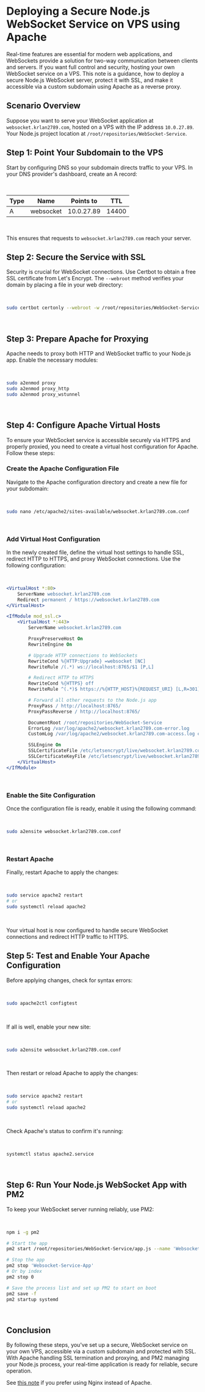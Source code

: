 # Deploying a Secure Node.js WebSocket Service on VPS using Apache

Real-time features are essential for modern web applications, and WebSockets provide a solution for two-way communication between clients and servers. If you want full control and security, hosting your own WebSocket service on a VPS. This note is a guidance, how to deploy a secure Node.js WebSocket server, protect it with SSL, and make it accessible via a custom subdomain using Apache as a reverse proxy.

## **Scenario Overview**

Suppose you want to serve your WebSocket application at `websocket.krlan2789.com`, hosted on a VPS with the IP address `10.0.27.89`. Your Node.js project location at `/root/repositories/WebSocket-Service`.

## **Step 1: Point Your Subdomain to the VPS**

Start by configuring DNS so your subdomain directs traffic to your VPS. In your DNS provider's dashboard, create an A record:

<br/>

| Type | Name      | Points to  | TTL   |
| ---- | --------- | ---------- | ----- |
| A    | websocket | 10.0.27.89 | 14400 |

<br/>

This ensures that requests to `websocket.krlan2789.com` reach your server.

## **Step 2: Secure the Service with SSL**

Security is crucial for WebSocket connections. Use Certbot to obtain a free SSL certificate from Let's Encrypt. The `--webroot` method verifies your domain by placing a file in your web directory:

<br/>

```bash
sudo certbot certonly --webroot -w /root/repositories/WebSocket-Service -d websocket.krlan2789.com
```

<br/>

## **Step 3: Prepare Apache for Proxying**

Apache needs to proxy both HTTP and WebSocket traffic to your Node.js app. Enable the necessary modules:

<br/>

```bash
sudo a2enmod proxy
sudo a2enmod proxy_http
sudo a2enmod proxy_wstunnel
```

<br/>

## **Step 4: Configure Apache Virtual Hosts**

To ensure your WebSocket service is accessible securely via HTTPS and properly proxied, you need to create a virtual host configuration for Apache. Follow these steps:

### **Create the Apache Configuration File**

Navigate to the Apache configuration directory and create a new file for your subdomain:

<br/>

```bash
sudo nano /etc/apache2/sites-available/websocket.krlan2789.com.conf
```

<br/>

### **Add Virtual Host Configuration**

In the newly created file, define the virtual host settings to handle SSL, redirect HTTP to HTTPS, and proxy WebSocket connections. Use the following configuration:

<br/>

```apache
<VirtualHost *:80>
    ServerName websocket.krlan2789.com
    Redirect permanent / https://websocket.krlan2789.com
</VirtualHost>

<IfModule mod_ssl.c>
    <VirtualHost *:443>
        ServerName websocket.krlan2789.com

        ProxyPreserveHost On
        RewriteEngine On

        # Upgrade HTTP connections to WebSockets
        RewriteCond %{HTTP:Upgrade} =websocket [NC]
        RewriteRule /(.*) ws://localhost:8765/$1 [P,L]

        # Redirect HTTP to HTTPS
        RewriteCond %{HTTPS} off
        RewriteRule ^(.*)$ https://%{HTTP_HOST}%{REQUEST_URI} [L,R=301]

        # Forward all other requests to the Node.js app
        ProxyPass / http://localhost:8765/
        ProxyPassReverse / http://localhost:8765/

        DocumentRoot /root/repositories/WebSocket-Service
        ErrorLog /var/log/apache2/websocket.krlan2789.com-error.log
        CustomLog /var/log/apache2/websocket.krlan2789.com-access.log combined

        SSLEngine On
        SSLCertificateFile /etc/letsencrypt/live/websocket.krlan2789.com/fullchain.pem
        SSLCertificateKeyFile /etc/letsencrypt/live/websocket.krlan2789.com/privkey.pem
    </VirtualHost>
</IfModule>
```

<br/>

### **Enable the Site Configuration**

Once the configuration file is ready, enable it using the following command:

<br/>

```bash
sudo a2ensite websocket.krlan2789.com.conf
```

<br/>

### **Restart Apache**

Finally, restart Apache to apply the changes:

<br/>

```bash
sudo service apache2 restart
# or
sudo systemctl reload apache2
```

<br/>

Your virtual host is now configured to handle secure WebSocket connections and redirect HTTP traffic to HTTPS.

## **Step 5: Test and Enable Your Apache Configuration**

Before applying changes, check for syntax errors:

<br/>

```bash
sudo apache2ctl configtest
```

<br/>

If all is well, enable your new site:

<br/>

```bash
sudo a2ensite websocket.krlan2789.com.conf
```

<br/>

Then restart or reload Apache to apply the changes:

<br/>

```bash
sudo service apache2 restart
# or
sudo systemctl reload apache2
```

<br/>

Check Apache's status to confirm it's running:

<br/>

```bash
systemctl status apache2.service
```

<br/>

## **Step 6: Run Your Node.js WebSocket App with PM2**

To keep your WebSocket server running reliably, use PM2:

<br/>

```bash
npm i -g pm2

# Start the app
pm2 start /root/repositories/WebSocket-Service/app.js --name 'Websocket-Service-App' --watch

# Stop the app
pm2 stop 'Websocket-Service-App'
# Or by index
pm2 stop 0

# Save the process list and set up PM2 to start on boot
pm2 save -f
pm2 startup systemd
```

<br/>

## **Conclusion**

By following these steps, you've set up a secure, WebSocket service on your own VPS, accessible via a custom subdomain and protected with SSL. With Apache handling SSL termination and proxying, and PM2 managing your Node.js process, your real-time application is ready for reliable, secure operation.

See [this note](/note/2/Secure%20WebSocket%20Service%20on%20a%20VPS%20using%20Nginx) if you prefer using Nginx instead of Apache.